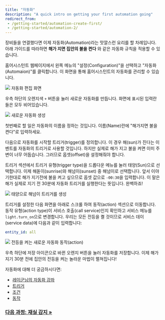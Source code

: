 ```yaml
---
title: "자동화"
description: "A quick intro on getting your first automation going"
redirect_from:
 - /getting-started/automation-create-first/
 - /getting-started/automation-2/
---
```


장비들을 연결했다면 이제 자동화(Automation)라는 맛깔스런 요리를 할 차례입니다. 아래 가이드를 따라하면 **해가 지면 집안의 불을 켠다** 와 같은 자동화 규칙을 적용할 수 있습니다.

홈어시스턴트 웹페이지에서 왼쪽 메뉴의 "설정(Configuration)"을 선택하고 "자동화(Automaion)"를 클릭합니다. 이 화면을 통해 홈어시스턴트의 자동화를 관리할 수 있습니다.

<p class='img'>
<img src='/images/getting-started/automation-editor.png'>
자동화 편집 화면
</p>

우측 하단의 오렌지색 `+` 버튼을 눌러 새로운 자동화를 만듭니다. 화면에 표시된 입력란들은 모두 비어있습니다.

<p class='img'>
<img src='/images/getting-started/new-automation.png'>
새로운 자동화 생성
</p>

첫번째로 할 일은 자동화의 이름을 정하는 것입니다. 이름(Name)란에 "해가지면 불을 켠다"로 입력하세요.

다음으로 자동화를 시작할 트리거(trigger)를 정의합니다. 이 경우 해(sun)가 진다는 이벤트를 자동화의 트리거로 사용할 것입니다. 하지만 실제로 해가 지고 불을 켜면 이미 주변이 너무 어둡습니다. 그러므로 옵셋(offset)을 설정해줘야 합니다.

트리거 섹션에서 트리거 유형(trigger type)을 드롭다운 메뉴를 눌러 태양(Sun)으로 선택합니다. 이제 해돋이(sunrise)와 해넘이(sunset) 중 해넘이로 선택합니다. 앞서 이야기한대로 해가 지기전에 불을 켜고 싶으므로 옵셋 값으로 `-00:30`을 입력합니다. 이 말은 해가 실제로 지기 전 30분에 자동화 트리거를 실행한다는 뜻입니다. 완벽하죠!

<p class='img'>
<img src='/images/getting-started/new-trigger.png'>
태양으로 해넘이 트리거를 생성
</p>

트리거를 설정한 다음 화면을 아래로 스크롤 하여 동작(action) 섹션으로 이동합니다. 동작 유형(action type)이 서비스 호출(call service)인지 확인하고 서비스 메뉴를 `light.turn_on`으로 변경합니다.  우리는 모든 전등을 켤 것이므로 서비스 데이(service data)에 다음과 같이 입력합니다:

```yaml
entity_id: all
```

<p class='img'>
<img src='/images/getting-started/action.png'>
전등을 켜는 새로운 자동화 동작(action)
</p>

우측 하단에 저장 아이콘으로 바뀐 오렌지 버튼을 눌러 자동화를 저장합니다. 이제 해가지기 30분 전에 집안의 전등을 켜는 놀라운 마법이 펼쳐집니다!

자동화에 대해 더 궁금하시다면:

- [레이군님의 자동화 강좌](https://cafe.naver.com/stsmarthome/12455)
- [트리거](/docs/automation/trigger/)
- [조건](/docs/automation/condition/)
- [동작](/docs/automation/action/)

### [다음 과정: 재실 감지 &raquo;](/getting-started/presence-detection/)
